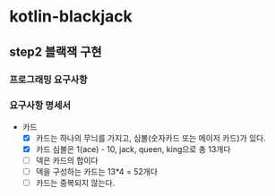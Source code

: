 # kotlin-blackjack

## step2 블랙잭 구현

### 프로그래밍 요구사항

### 요구사항 명세서

- 카드
    - [x] 카드는 하나의 무늬를 가지고, 심볼(숫자카드 또는 메이저 카드)가 있다.
    - [x] 카드 심볼은 1(ace) - 10, jack, queen, king으로 총 13개다  
    - [ ] 덱은 카드의 합이다
    - [ ] 덱을 구성하는 카드는 13*4 = 52개다
    - [ ] 카드는 중복되지 않는다.